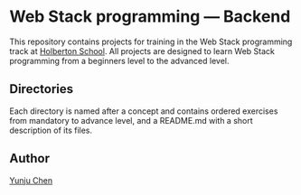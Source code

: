 # Web Stack programming ― Backend
This repository contains projects for training in the Web Stack programming track at [Holberton School](https://www.holbertonschool.com/about). All projects are designed to learn Web Stack programming from a beginners level to the advanced level.

## Directories
Each directory is named after a concept and contains ordered exercises from mandatory to advance level, and a README.md with a short description of its files.

## Author
[Yunju Chen](https://github.com/yunjuc)
